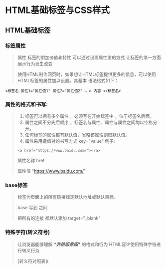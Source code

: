 # HTML基础标签与CSS样式

## HTML基础标签

### 标签属性

> 属性 标签的附加价值和特性 可以通过设置属性值的方式 让标签的某一方面展示行为发生改变
>
> 使用HTML制作网页时，如果想让HTML标签提供更多的信息，可以使用HTML标签的属性加以设置。其基本 语法格式如下：

`<标签名 属性1="属性值1" 属性2="属性值2" … > 内容 </标签名>`

### 属性的格式和书写:

> 1. 标签可以拥有多个属性 ，必须写在开始标签中 ，位于标签名后面。
> 2. 属性之间不分先后顺序 ，标签名与属性、属性与属性之间均以空格分开。
> 3. 任何标签的属性都有默认值，省略该属性则取默认值。
> 4. 属性采用键值对的书写方式 key="value"
>    例子:
>
> `<a href="https://www.baidu.com/"></a>`
>
> 属性名称 href
>
>  属性值 "https://www.baidu.com/" 

### base标签

> 标签为页面上的所有链接规定默认地址或默认目标。
>
> base 写到   之间
>
> 把所有的连接 都默认添加 target="_blank"

### 特殊字符(转义符号)

> 让浏览器能够理解 ***\*非排版意图\**** 的格式和行为 HTML容许使用特殊字符进行转义行为
>
> [转义符对照表](
